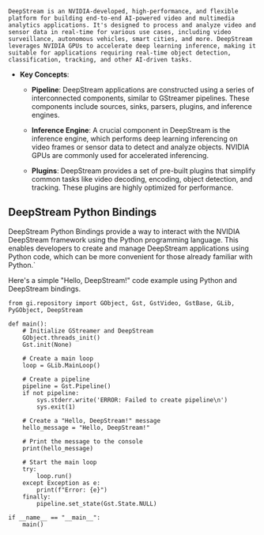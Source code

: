 	DeepStream is an NVIDIA-developed, high-performance, and flexible platform for building end-to-end AI-powered video and multimedia analytics applications. It's designed to process and analyze video and sensor data in real-time for various use cases, including video surveillance, autonomous vehicles, smart cities, and more. DeepStream leverages NVIDIA GPUs to accelerate deep learning inference, making it suitable for applications requiring real-time object detection, classification, tracking, and other AI-driven tasks.

- **Key Concepts**:
    
    - **Pipeline**: DeepStream applications are constructed using a series of interconnected components, similar to GStreamer pipelines. These components include sources, sinks, parsers, plugins, and inference engines.
        
    - **Inference Engine**: A crucial component in DeepStream is the inference engine, which performs deep learning inferencing on video frames or sensor data to detect and analyze objects. NVIDIA GPUs are commonly used for accelerated inferencing.
        
    - **Plugins**: DeepStream provides a set of pre-built plugins that simplify common tasks like video decoding, encoding, object detection, and tracking. These plugins are highly optimized for performance.
        

## DeepStream Python Bindings

DeepStream Python Bindings provide a way to interact with the NVIDIA DeepStream framework using the Python programming language. This enables developers to create and manage DeepStream applications using Python code, which can be more convenient for those already familiar with Python.`

Here's a simple "Hello, DeepStream!" code example using Python and DeepStream bindings.
```
from gi.repository import GObject, Gst, GstVideo, GstBase, GLib, PyGObject, DeepStream

def main():
    # Initialize GStreamer and DeepStream
    GObject.threads_init()
    Gst.init(None)

    # Create a main loop
    loop = GLib.MainLoop()

    # Create a pipeline
    pipeline = Gst.Pipeline()
    if not pipeline:
        sys.stderr.write('ERROR: Failed to create pipeline\n')
        sys.exit(1)

    # Create a "Hello, DeepStream!" message
    hello_message = "Hello, DeepStream!"

    # Print the message to the console
    print(hello_message)

    # Start the main loop
    try:
        loop.run()
    except Exception as e:
        print(f"Error: {e}")
    finally:
        pipeline.set_state(Gst.State.NULL)

if __name__ == "__main__":
    main()

```
